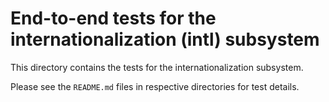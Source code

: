 # End-to-end tests for the internationalization (intl) subsystem

This directory contains the tests for the internationalization subsystem.

Please see the `README.md` files in respective directories for test details.
